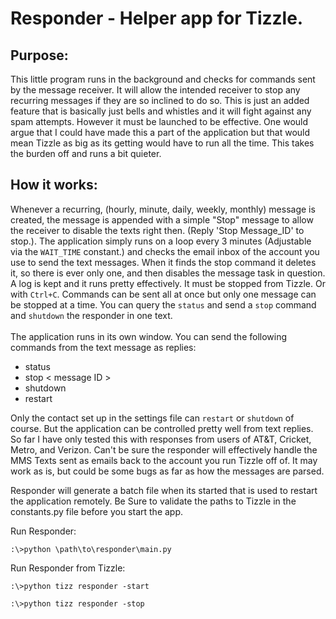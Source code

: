 # Responder - Helper app for Tizzle.

## Purpose:
This little program runs in the background and checks for commands sent by the message receiver. It will allow the intended receiver to stop any recurring messages if they are so inclined to do so. This is just an added feature that is basically just bells and whistles and it will fight against any spam attempts. However it must be launched to be effective. One would argue that I could have made this a part of the application but that would mean Tizzle as big as its getting would have to run all the time. This takes the burden off and runs a bit quieter.

## How it works:
Whenever a recurring, (hourly, minute, daily, weekly, monthly) message is created, the message is appended with a simple "Stop" message to allow the receiver to disable the texts right then. (Reply 'Stop Message_ID' to stop.). The application simply runs on a loop every 3 minutes (Adjustable via the `WAIT_TIME` constant.) and checks the email inbox of the account you use to send the text messages. When it finds the stop command it deletes it, so there is ever only one,  and then disables the message task in question. A log is kept and it runs pretty effectively. It must be stopped from Tizzle. Or with `Ctrl+C`. Commands can be sent all at once but only one message can be stopped at a time. You can query the `status` and send a `stop` command and `shutdown` the responder in one text.<br><br>
The application runs in its own window. You can send the following commands from the text message as replies:
 - status
 - stop < message ID >
 - shutdown
 - restart

 Only the contact set up in the settings file can `restart` or `shutdown` of course. But the application can be controlled pretty well from text replies.
 So far I have only tested this with responses from users of AT&T, Cricket, Metro, and Verizon. Can't be sure the responder will effectively handle the 
 MMS Texts sent as emails back to the account you run Tizzle off of. It may work as is, but could be some bugs as far as how the messages are parsed.
 <br>

Responder will generate a batch file when its started that is used to restart the application remotely. Be Sure to validate the paths to Tizzle in the constants.py file before you start the app. 

Run Responder:
```
:\>python \path\to\responder\main.py
```

Run Responder from Tizzle:
```
:\>python tizz responder -start
```
```
:\>python tizz responder -stop
```
